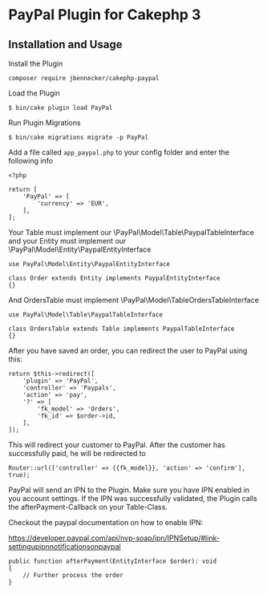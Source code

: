 # PayPal Plugin for Cakephp 3

## Installation and Usage

Install the Plugin

```
composer require jbennecker/cakephp-paypal
```


Load the Plugin

```
$ bin/cake plugin load PayPal
```

Run Plugin Migrations

```
$ bin/cake migrations migrate -p PayPal
```

Add a file called `app_paypal.php` to your config folder and enter the following info

```
<?php

return [
    'PayPal' => [
        'currency' => 'EUR',
    ],
];
```

Your Table must implement our \PayPal\Model\Table\PaypalTableInterface and
your Entity must implement our \PayPal\Model\Entity\PaypalEntityInterface


```
use PayPal\Model\Entity\PaypalEntityInterface

class Order extends Entity implements PaypalEntityInterface
{}
```

And OrdersTable must implement \PayPal\Model\TableOrdersTableInterface

```
use PayPal\Model\Table\PaypalTableInterface

class OrdersTable extends Table implements PaypalTableInterface
{}
```

After you have saved an order, you can redirect the user to PayPal using this:

```
return $this->redirect([
    'plugin' => 'PayPal',
    'controller' => 'Paypals',
    'action' => 'pay',
    '?' => [
        'fk_model' => 'Orders',
        'fk_id' => $order->id,
    ],
]);
```

This will redirect your customer to PayPal. After the customer has successfully paid, he will be redirected to

```
Router::url(['controller' => {{fk_model}}, 'action' => 'confirm'], true);
```

PayPal will send an IPN to the Plugin. Make sure you have IPN enabled in you account settings. If the IPN was successfully
validated, the Plugin calls the afterPayment-Callback on your Table-Class.

Checkout the paypal documentation on how to enable IPN:

https://developer.paypal.com/api/nvp-soap/ipn/IPNSetup/#link-settingupipnnotificationsonpaypal

```
public function afterPayment(EntityInterface $order): void
{
    // Further process the order
}
```
